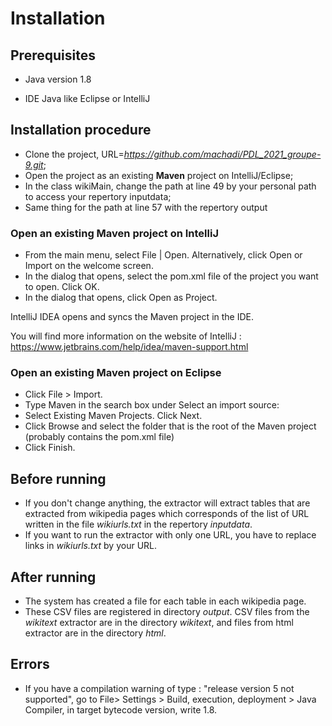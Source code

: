 # Installation

## Prerequisites

- Java version 1.8

- IDE Java like Eclipse or IntelliJ

## Installation procedure

- Clone the project, URL=*https://github.com/machadi/PDL_2021_groupe-9.git*;
- Open the project as an existing __Maven__ project on IntelliJ/Eclipse;
- In the class wikiMain, change the path at line 49 by your personal path to access your repertory inputdata;
- Same thing for the path at line 57 with the repertory output

### Open an existing Maven project on IntelliJ

- From the main menu, select File | Open.
    Alternatively, click Open or Import on the welcome screen.
- In the dialog that opens, select the pom.xml file of the project you want to open. Click OK. 
- In the dialog that opens, click Open as Project.

IntelliJ IDEA opens and syncs the Maven project in the IDE.

You will find more information on the website of IntelliJ : https://www.jetbrains.com/help/idea/maven-support.html

### Open an existing Maven project on Eclipse

- Click File > Import.
- Type Maven in the search box under Select an import source:
- Select Existing Maven Projects. Click Next.
- Click Browse and select the folder that is the root of the Maven project (probably contains the pom.xml file)
- Click Finish.

## Before running

- If you don't change anything, the extractor will extract tables that are extracted from wikipedia pages which corresponds of the list of URL written in the file *wikiurls.txt* in the repertory *inputdata*. 
- If you want to run the extractor with only one URL, you have to replace links in *wikiurls.txt* by your URL.   

## After running 

- The system has created a file for each table in each wikipedia page. 
- These CSV files are registered in directory *output*. CSV files from the *wikitext* extractor are in the directory *wikitext*, and files from html extractor are in the directory *html*.

## Errors 

-  If you have a compilation warning of type : "release version 5 not supported", 
go to File> Settings > Build, execution, deployment > Java Compiler, in target bytecode version, write 1.8.   
